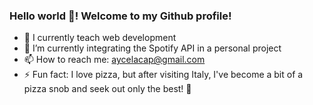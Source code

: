 ### Hello world 👋! Welcome to my Github profile!

- 🔭 I currently teach web development 
- 🌱 I’m currently integrating the Spotify API in a personal project
- 📫 How to reach me: aycelacap@gmail.com 
- ⚡ Fun fact: I love pizza, but after visiting Italy, I've become a bit of a pizza snob and seek out only the best! 🍕

